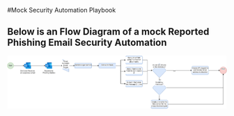 #Mock Security Automation Playbook

## Below is an Flow Diagram of a mock Reported Phishing Email Security Automation

![Playbook](../assets/arch.drawio.png)
